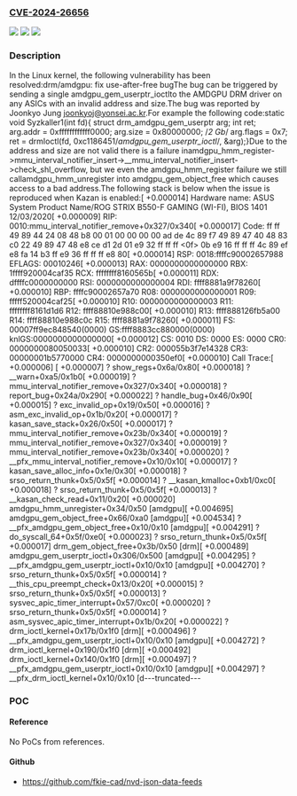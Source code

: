 ### [CVE-2024-26656](https://cve.mitre.org/cgi-bin/cvename.cgi?name=CVE-2024-26656)
![](https://img.shields.io/static/v1?label=Product&message=Linux&color=blue)
![](https://img.shields.io/static/v1?label=Version&message=1da177e4c3f4%3C%20e87e08c94c95%20&color=brighgreen)
![](https://img.shields.io/static/v1?label=Vulnerability&message=n%2Fa&color=brighgreen)

### Description

In the Linux kernel, the following vulnerability has been resolved:drm/amdgpu: fix use-after-free bugThe bug can be triggered by sending a single amdgpu_gem_userptr_ioctlto the AMDGPU DRM driver on any ASICs with an invalid address and size.The bug was reported by Joonkyo Jung <joonkyoj@yonsei.ac.kr>.For example the following code:static void Syzkaller1(int fd){	struct drm_amdgpu_gem_userptr arg;	int ret;	arg.addr = 0xffffffffffff0000;	arg.size = 0x80000000; /*2 Gb*/	arg.flags = 0x7;	ret = drmIoctl(fd, 0xc1186451/*amdgpu_gem_userptr_ioctl*/, &arg);}Due to the address and size are not valid there is a failure inamdgpu_hmm_register->mmu_interval_notifier_insert->__mmu_interval_notifier_insert->check_shl_overflow, but we even the amdgpu_hmm_register failure we still callamdgpu_hmm_unregister into  amdgpu_gem_object_free which causes access to a bad address.The following stack is below when the issue is reproduced when Kazan is enabled:[  +0.000014] Hardware name: ASUS System Product Name/ROG STRIX B550-F GAMING (WI-FI), BIOS 1401 12/03/2020[  +0.000009] RIP: 0010:mmu_interval_notifier_remove+0x327/0x340[  +0.000017] Code: ff ff 49 89 44 24 08 48 b8 00 01 00 00 00 00 ad de 4c 89 f7 49 89 47 40 48 83 c0 22 49 89 47 48 e8 ce d1 2d 01 e9 32 ff ff ff <0f> 0b e9 16 ff ff ff 4c 89 ef e8 fa 14 b3 ff e9 36 ff ff ff e8 80[  +0.000014] RSP: 0018:ffffc90002657988 EFLAGS: 00010246[  +0.000013] RAX: 0000000000000000 RBX: 1ffff920004caf35 RCX: ffffffff8160565b[  +0.000011] RDX: dffffc0000000000 RSI: 0000000000000004 RDI: ffff8881a9f78260[  +0.000010] RBP: ffffc90002657a70 R08: 0000000000000001 R09: fffff520004caf25[  +0.000010] R10: 0000000000000003 R11: ffffffff8161d1d6 R12: ffff88810e988c00[  +0.000010] R13: ffff888126fb5a00 R14: ffff88810e988c0c R15: ffff8881a9f78260[  +0.000011] FS:  00007ff9ec848540(0000) GS:ffff8883cc880000(0000) knlGS:0000000000000000[  +0.000012] CS:  0010 DS: 0000 ES: 0000 CR0: 0000000080050033[  +0.000010] CR2: 000055b3f7e14328 CR3: 00000001b5770000 CR4: 0000000000350ef0[  +0.000010] Call Trace:[  +0.000006]  <TASK>[  +0.000007]  ? show_regs+0x6a/0x80[  +0.000018]  ? __warn+0xa5/0x1b0[  +0.000019]  ? mmu_interval_notifier_remove+0x327/0x340[  +0.000018]  ? report_bug+0x24a/0x290[  +0.000022]  ? handle_bug+0x46/0x90[  +0.000015]  ? exc_invalid_op+0x19/0x50[  +0.000016]  ? asm_exc_invalid_op+0x1b/0x20[  +0.000017]  ? kasan_save_stack+0x26/0x50[  +0.000017]  ? mmu_interval_notifier_remove+0x23b/0x340[  +0.000019]  ? mmu_interval_notifier_remove+0x327/0x340[  +0.000019]  ? mmu_interval_notifier_remove+0x23b/0x340[  +0.000020]  ? __pfx_mmu_interval_notifier_remove+0x10/0x10[  +0.000017]  ? kasan_save_alloc_info+0x1e/0x30[  +0.000018]  ? srso_return_thunk+0x5/0x5f[  +0.000014]  ? __kasan_kmalloc+0xb1/0xc0[  +0.000018]  ? srso_return_thunk+0x5/0x5f[  +0.000013]  ? __kasan_check_read+0x11/0x20[  +0.000020]  amdgpu_hmm_unregister+0x34/0x50 [amdgpu][  +0.004695]  amdgpu_gem_object_free+0x66/0xa0 [amdgpu][  +0.004534]  ? __pfx_amdgpu_gem_object_free+0x10/0x10 [amdgpu][  +0.004291]  ? do_syscall_64+0x5f/0xe0[  +0.000023]  ? srso_return_thunk+0x5/0x5f[  +0.000017]  drm_gem_object_free+0x3b/0x50 [drm][  +0.000489]  amdgpu_gem_userptr_ioctl+0x306/0x500 [amdgpu][  +0.004295]  ? __pfx_amdgpu_gem_userptr_ioctl+0x10/0x10 [amdgpu][  +0.004270]  ? srso_return_thunk+0x5/0x5f[  +0.000014]  ? __this_cpu_preempt_check+0x13/0x20[  +0.000015]  ? srso_return_thunk+0x5/0x5f[  +0.000013]  ? sysvec_apic_timer_interrupt+0x57/0xc0[  +0.000020]  ? srso_return_thunk+0x5/0x5f[  +0.000014]  ? asm_sysvec_apic_timer_interrupt+0x1b/0x20[  +0.000022]  ? drm_ioctl_kernel+0x17b/0x1f0 [drm][  +0.000496]  ? __pfx_amdgpu_gem_userptr_ioctl+0x10/0x10 [amdgpu][  +0.004272]  ? drm_ioctl_kernel+0x190/0x1f0 [drm][  +0.000492]  drm_ioctl_kernel+0x140/0x1f0 [drm][  +0.000497]  ? __pfx_amdgpu_gem_userptr_ioctl+0x10/0x10 [amdgpu][  +0.004297]  ? __pfx_drm_ioctl_kernel+0x10/0x10 [d---truncated---

### POC

#### Reference
No PoCs from references.

#### Github
- https://github.com/fkie-cad/nvd-json-data-feeds

